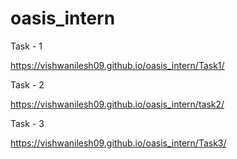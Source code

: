 # oasis_intern

Task - 1 

https://vishwanilesh09.github.io/oasis_intern/Task1/

Task - 2

https://vishwanilesh09.github.io/oasis_intern/task2/


Task - 3 

https://vishwanilesh09.github.io/oasis_intern/Task3/
